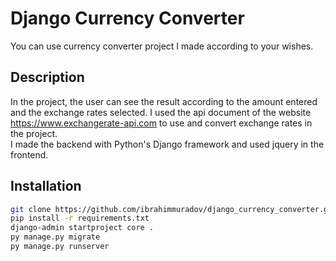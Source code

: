 # Django Currency Converter

You can use currency converter project I made according to your wishes.

## Description

In the project, the user can see the result according to the amount entered and the exchange rates selected. I used the api document of the website https://www.exchangerate-api.com to use and convert exchange rates in the project. <br>
I made the backend with Python's Django framework and used jquery in the frontend.

## Installation

```bash
git clone https://github.com/ibrahimmuradov/django_currency_converter.git .
pip install -r requirements.txt
django-admin startproject core . 
py manage.py migrate
py manage.py runserver
```
